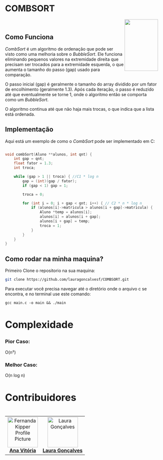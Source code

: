 # COMBSORT


<div>
<img align="right" width="110" height="170" src="https://assecom.ufersa.edu.br/wp-content/uploads/sites/24/2014/09/PNG-bras%C3%A3o-Ufersa.png">
<br>



## Como Funciona

*CombSort* é um algoritmo de ordenação que pode ser visto como uma melhoria sobre o *BubbleSort*. Ele funciona eliminando pequenos valores na extremidade direita que precisam ser trocados para a extremidade esquerda, o que aumenta o tamanho do passo (gap) usado para comparação.

O passo inicial (gap) é geralmente o tamanho do array dividido por um fator de encolhimento (geralmente 1.3). Após cada iteração, o passo é reduzido até que eventualmente se torne 1, onde o algoritmo então se comporta como um *BubbleSort*.

O algoritmo continua até que não haja mais trocas, o que indica que a lista está ordenada.

## Implementação

Aqui está um exemplo de como o *CombSort* pode ser implementado em C:

```c

void combSort(Aluno **alunos, int qnt) {
    int gap = qnt;
    float fator = 1.3;
    int troca;

    while (gap > 1 || troca) { //C1 * log n
        gap = (int)(gap / fator);
        if (gap < 1) gap = 1;

        troca = 0;

        for (int i = 0; i + gap < qnt; i++) { // C2 * n * log n
            if (alunos[i]->matricula > alunos[i + gap]->matricula) {
                Aluno *temp = alunos[i];
                alunos[i] = alunos[i + gap];
                alunos[i + gap] = temp;
                troca = 1;
            }
        }
    }
}

```



## Como rodar na minha maquina?

Primeiro Clone o repositorio na sua maquina:

```bash
git clone https://github.com/lauragoncalvesf/COMBSORT.git
```

Para executar você precisa navegar até o diretório onde o arquivo c se encontra, e no terminal use este comando:

```
gcc main.c -o main && ./main
```

  <h2 id="complexity" style="font-weight: bold; font-size: 2rem">Complexidade</h2>

### Pior Caso:
 O(n²)



### Melhor Caso:
O(n log n)


<h2 id="colab" style="font-weight: bold; font-size: 2rem">Contribuidores</h2>
 
<table>
</div>
<table> <tr> <td align="center"> <a href="#"> <img src="https://avatars.githubusercontent.com/u/162624679?v=4" width="100px;" alt="Fernanda Kipper Profile Picture"/><br> <sub> <a href="https://github.com/anavitoriaq"><b>Ana Vitória</b></a> </sub> </a> </td> <td align="center"> <a href="#"> <img src="https://avatars.githubusercontent.com/u/143735022?v=4" width="100px;" alt="Laura Gonçalves"/><br> <sub> <a href="https://github.com/lauragoncalvesf"><b>Laura Gonçalves</b></a> </sub> </a> </td> </tr> </table>
</div>